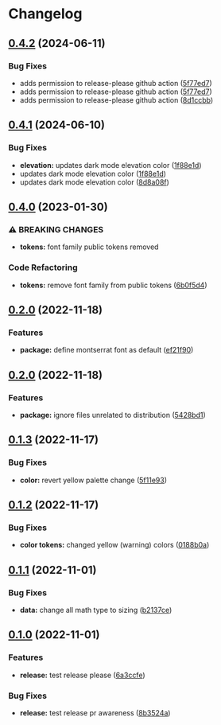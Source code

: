 # Changelog

## [0.4.2](https://github.com/Vonage/vivid-figma-tokens/compare/v0.4.1...v0.4.2) (2024-06-11)


### Bug Fixes

* adds permission to release-please github action ([5f77ed7](https://github.com/Vonage/vivid-figma-tokens/commit/5f77ed7a5a14199cf46a5892f23829875801872d))
* adds permission to release-please github action ([5f77ed7](https://github.com/Vonage/vivid-figma-tokens/commit/5f77ed7a5a14199cf46a5892f23829875801872d))
* adds permission to release-please github action ([8d1ccbb](https://github.com/Vonage/vivid-figma-tokens/commit/8d1ccbbdfc1dbc1af04e8d1d48f75c95be8e856c))

## [0.4.1](https://github.com/Vonage/vivid-figma-tokens/compare/v0.4.0...v0.4.1) (2024-06-10)


### Bug Fixes

* **elevation:** updates dark mode elevation color ([1f88e1d](https://github.com/Vonage/vivid-figma-tokens/commit/1f88e1d07ae155e72d68fee4af5c40b714b53cce))
* updates dark mode elevation color ([1f88e1d](https://github.com/Vonage/vivid-figma-tokens/commit/1f88e1d07ae155e72d68fee4af5c40b714b53cce))
* updates dark mode elevation color ([8d8a08f](https://github.com/Vonage/vivid-figma-tokens/commit/8d8a08f1e333e00bbf84136255c5cd8329ab07d1))

## [0.4.0](https://github.com/Vonage/vivid-figma-tokens/compare/v0.3.0...v0.4.0) (2023-01-30)


### ⚠ BREAKING CHANGES

* **tokens:** font family public tokens removed

### Code Refactoring

* **tokens:** remove font family from public tokens ([6b0f5d4](https://github.com/Vonage/vivid-figma-tokens/commit/6b0f5d4bd4bfb05a0f80707427776aade1c189c5))

## [0.2.0](https://github.com/Vonage/vivid-figma-tokens/compare/v0.1.4...v0.2.0) (2022-11-18)


### Features

* **package:** define montserrat font as default ([ef21f90](https://github.com/Vonage/vivid-figma-tokens/pull/37/commits/880773cfe92f42c60d254b42377ec5aab99bef58))

## [0.2.0](https://github.com/Vonage/vivid-figma-tokens/compare/v0.1.4...v0.2.0) (2022-11-18)


### Features

* **package:** ignore files unrelated to distribution ([5428bd1](https://github.com/Vonage/vivid-figma-tokens/commit/5428bd178d7270e1186683679c68fe17a93eae36))

## [0.1.3](https://github.com/Vonage/vivid-figma-tokens/compare/v0.1.2...v0.1.3) (2022-11-17)


### Bug Fixes

* **color:** revert yellow palette change ([5f11e93](https://github.com/Vonage/vivid-figma-tokens/commit/5f11e9335457528f890caa28d0a3e082e4d09159))

## [0.1.2](https://github.com/Vonage/vivid-figma-tokens/compare/v0.1.1...v0.1.2) (2022-11-17)


### Bug Fixes

* **color tokens:** changed yellow (warning) colors ([0188b0a](https://github.com/Vonage/vivid-figma-tokens/commit/0188b0a2c3f8be98ca39b0ad330717331a9376f0))

## [0.1.1](https://github.com/Vonage/vivid-figma-tokens/compare/v0.1.0...v0.1.1) (2022-11-01)


### Bug Fixes

* **data:** change all math type to sizing ([b2137ce](https://github.com/Vonage/vivid-figma-tokens/commit/b2137cea7ed5ce2fcd75721bab4ec71d58e2ece7))

## [0.1.0](https://github.com/Vonage/vivid-figma-tokens/compare/v0.1.0...v0.1.0) (2022-11-01)


### Features

* **release:** test release please ([6a3ccfe](https://github.com/Vonage/vivid-figma-tokens/commit/6a3ccfeb7ec4ce9cbe3ca271f6f43e5322fbef24))


### Bug Fixes

* **release:** test release pr awareness ([8b3524a](https://github.com/Vonage/vivid-figma-tokens/commit/8b3524ab4c3670421968eea1979d6b0d1476d785))
